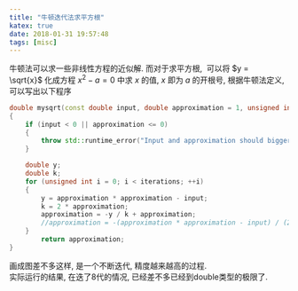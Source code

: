 ```yaml
---
title: "牛顿迭代法求平方根"
katex: true
date: 2018-01-31 19:57:48
tags: [misc]
---
```


牛顿法可以求一些非线性方程的近似解.  而对于求平方根,  可以将 $y = \sqrt{x}$ 化成方程 $x^2 - a = 0$ 中求 $x$ 的值, $x$ 即为 $a$ 的开根号, 根据牛顿法定义, 可以写出以下程序

<!--more-->

```cpp
double mysqrt(const double input, double approximation = 1, unsigned int iterations = 8)
{
	if (input < 0 || approximation <= 0)
	{
		throw std::runtime_error("Input and approximation should bigger than zero.");
	}

	double y;
	double k;
	for (unsigned int i = 0; i < iterations; ++i)
	{	
		y = approximation * approximation - input;
		k = 2 * approximation;
		approximation = -y / k + approximation;	
		//approximation = -(approximation * approximation - input) / (2 * approximation) + approximation;
	}
        return approximation;
}
```

画成图差不多这样, 是一个不断迭代, 精度越来越高的过程.   
实际运行的结果, 在迭了8代的情况, 已经差不多已经到double类型的极限了.  
